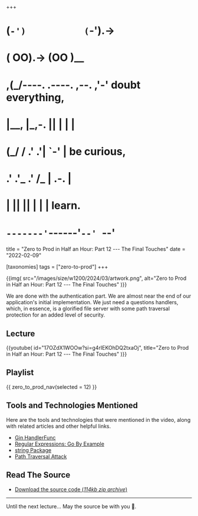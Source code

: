 +++
#   (`-')           (`-').->
#   ( OO).->        (OO )__
# ,(_/----. .----. ,--. ,'-' doubt everything,
# |__,    |\_,-.  ||  | |  |
#  (_/   /    .' .'|  `-'  | be curious,
#  .'  .'_  .'  /_ |  .-.  |
# |       ||      ||  | |  | learn.
# `-------'`------'`--' `--'

title = "Zero to Prod in Half an Hour: Part 12 --- The Final Touches"
date = "2022-02-09"

[taxonomies]
tags = ["zero-to-prod"]
+++

{{img(
  src="/images/size/w1200/2024/03/artwork.png",
  alt="Zero to Prod in Half an Hour: Part 12 --- The Final Touches"
)}}

We are done with the authentication part. We are almost near the end of our
application's initial implementation. We just need a questions handlers, which,
in essence, is a glorified file server with some path traversal protection for
an added level of security.

## Lecture

{{youtube(
  id="17OZdX1WOOw?si=g4rIEKOhDQ2txaOj",
  title="Zero to Prod in Half an Hour: Part 12 --- The Final Touches"
)}}

## Playlist

{{ zero_to_prod_nav(selected = 12) }}

## Tools and Technologies Mentioned

Here are the tools and technologies that were mentioned in the video, along with
related articles and other helpful links.

* [Gin HandlerFunc](https://pkg.go.dev/github.com/gin-gonic/gin#HandlerFunc)
* [Regular Expressions: Go By Example](https://gobyexample.com/regular-expressions)
* [string Package](https://pkg.go.dev/strings)
* [Path Traversal Attack](https://owasp.org/www-community/attacks/Path_Traversal)

## Read The Source

* [Download the source code (*114kb zip
  archive*)](https://assets.zerotohero.dev/zero-to-prod-in-30/zero-to-prod-in-30.zip)

------------

Until the next lecture... May the source be with you 🦄.
